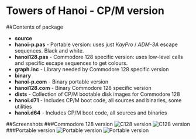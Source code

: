# Towers of Hanoi - CP/M version
##Contents of package
- **source**
 - **hanoi-p.pas** - Portable version: uses just *KayPro* / *ADM-3A* escape sequences. Black and white.
 - **hanoi128.pas** - Commodore 128 specific version: uses low-level calls and specific escape sequences to get colours.
 - **graph.inc** - Library needed by Commodore 128 specific version
- **binary**
 - **hanoi-p.com** - Binary portable version
 - **hanoi128.com** - Binary Commodore 128 specific version
- **dists** - Collection of CP/M bootable disk images for Commodore 128
 - **hanoi.d71** - Includes CP/M boot code, all sources and binaries, some utilities
 - **hanoi.d64** - Includes CP/M boot code, all sources and binaries

##Screenshots
###Commodore 128 version
![C128 version](http://www.sblendorio.eu/images/hanoi128-1.png)
![C128 version](http://www.sblendorio.eu/images/hanoi128-2.png)
###Portable version
![Portable version](http://www.sblendorio.eu/images/hanoip-1.png)
![Portable version](http://www.sblendorio.eu/images/hanoip-2.png)
